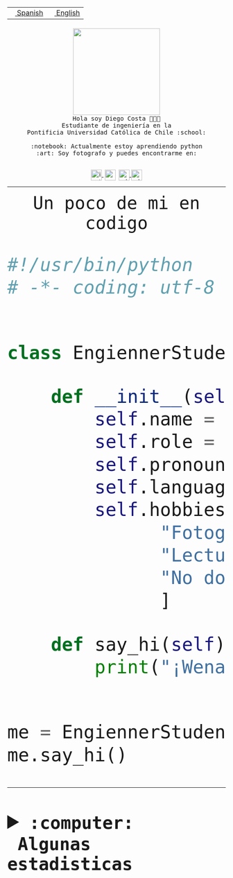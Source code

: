 <table border="0"  align="right">
 <tr><td><a href="README.md"><img src="https://upload.wikimedia.org/wikipedia/commons/thumb/8/89/Bandera_de_Espa%C3%B1a.svg/1200px-Bandera_de_Espa%C3%B1a.svg.png" height="10"> Spanish</a></td>
 <td><a href="README.en.md"><img src="https://upload.wikimedia.org/wikipedia/commons/a/a4/Flag_of_the_United_States.svg" height="10"> English</a></td></tr>
</table><br><br><br>


<p align="center">
  <img src="https://github.com/diegocostares/diegocostares/blob/main/Images/aaa2.gif?raw=true" height="200px">
  <br><samp>
    Hola soy Diego Costa 👨🏻‍💻<br>
    Estudiante de ingeniería en la <br>
    Pontificia Universidad Católica de Chile :school:<br>
  <br>
    :notebook: Actualmente estoy aprendiendo python <br>
    :art: Soy fotografo y puedes encontrarme en: <br>
  <br></samp>
  
</p>

<p align="center">
   <a href="https://instagram.com/diegocosta_no" target="blank">
    <img 
    align="center" src="https://cdn.jsdelivr.net/npm/simple-icons@3.0.1/icons/instagram.svg" alt="instagram" height="25px" width="25px" />
  </a>
  <a style="border: 3px solid; color: white;"href="https://t.me/diegocosta_no" target="blank">
  <img
  align="center" alt="Telegram" width="25px" src="https://icons-for-free.com/iconfiles/png/512/Telegram-1324888767380505522.png" />
</a>
<a href="https://api.whatsapp.com/send?phone=56971897835&text=Hola!" target="blank">
  <img
  align="center" alt="wtsp" width="25px" src="https://img.icons8.com/pastel-glyph/2x/whatsapp--v2.png" />
</a>
<a href="https://www.linkedin.com/in/diego-costa-786249213/" target="blank">
  <img
  align="center" alt="wtsp" width="25px" src="https://img.icons8.com/metro/452/linkedin.png" />
</a>

  </a>
</p>

---


<p align="center"><font size="25"><samp>Un poco de mi en codigo</samp></front></p>


```python
#!/usr/bin/python
# -*- coding: utf-8 -*-


class EngiennerStudent:

    def __init__(self):
        self.name = "Diego Costa"
        self.role = "Estudiante"
        self.pronouns = "he/him"
        self.language_spoken = ["es_CL", "en_US"]
        self.hobbies = [
              "Fotografia",
              "Lectura",
              "No dormir",
              ]

    def say_hi(self):
        print("¡Wena mundo!")


me = EngiennerStudent()
me.say_hi()
```
---
<details>
  <summary><b><samp>:computer: &nbsp;Algunas estadisticas</samp></b></summary>
  <br/></p>

<!--START_SECTION:waka-->
![Code Time](http://img.shields.io/badge/Code%20Time-684%20hrs%2036%20mins-blue)

**Soy nocturno 🦉** 

```text
🌞 Mañana     7 commits      ░░░░░░░░░░░░░░░░░░░░░░░░░   1.3% 
🌆 Día        181 commits    ████████░░░░░░░░░░░░░░░░░   33.58% 
🌃 Tarde      214 commits    ██████████░░░░░░░░░░░░░░░   39.7% 
🌙 Noche      137 commits    ██████░░░░░░░░░░░░░░░░░░░   25.42%

```
📅 **Soy más productivo los Miércoles** 

```text
Lunes        52 commits     ██░░░░░░░░░░░░░░░░░░░░░░░   9.65% 
Martes       68 commits     ███░░░░░░░░░░░░░░░░░░░░░░   12.62% 
Miércoles    132 commits    ██████░░░░░░░░░░░░░░░░░░░   24.49% 
Jueves       63 commits     ███░░░░░░░░░░░░░░░░░░░░░░   11.69% 
Viernes      52 commits     ██░░░░░░░░░░░░░░░░░░░░░░░   9.65% 
Sábado       71 commits     ███░░░░░░░░░░░░░░░░░░░░░░   13.17% 
Domingo      101 commits    ████░░░░░░░░░░░░░░░░░░░░░   18.74%

```


📊 **Esta semana me dediqué a** 

```text
🐱‍💻 Proyectos: 
login_MP                 8 hrs 3 mins        ███████████████░░░░░░░░░░   61.53% 
WEB-perfiles             3 hrs 19 mins       ██████░░░░░░░░░░░░░░░░░░░   25.35% 
private-test             1 hr 37 mins        ███░░░░░░░░░░░░░░░░░░░░░░   12.47% 
Oneconverter             3 mins              ░░░░░░░░░░░░░░░░░░░░░░░░░   0.5% 
latex-templates          1 min               ░░░░░░░░░░░░░░░░░░░░░░░░░   0.15%

```


 Last Updated on 10/10/2022 22:30:59 UTC
<!--END_SECTION:waka-->
  
  

<p align="center"> <img src="https://github-readme-stats.vercel.app/api?username=diegocostares&show_icons=true&theme=ayu-mirage" alt="abhisheknaiidu" /></p>
 
</details>
